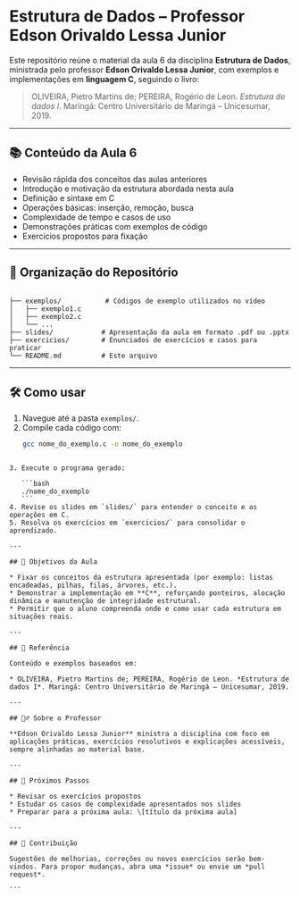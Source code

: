 # Estrutura de Dados – Professor Edson Orivaldo Lessa Junior

Este repositório reúne o material da aula 6 da disciplina **Estrutura de Dados**, ministrada pelo professor **Edson Orivaldo Lessa Junior**, com exemplos e implementações em **linguagem C**, seguindo o livro:

> OLIVEIRA, Pietro Martins de; PEREIRA, Rogério de Leon. *Estrutura de dados I*. Maringá: Centro Universitário de Maringá – Unicesumar, 2019.

---

## 📚 Conteúdo da Aula 6

- Revisão rápida dos conceitos das aulas anteriores  
- Introdução e motivação da estrutura abordada nesta aula  
- Definição e sintaxe em C  
- Operações básicas: inserção, remoção, busca  
- Complexidade de tempo e casos de uso  
- Demonstrações práticas com exemplos de código  
- Exercícios propostos para fixação

---

## 📂 Organização do Repositório

```

├── exemplos/           # Códigos de exemplo utilizados no vídeo
│   ├── exemplo1.c
│   ├── exemplo2.c
│   └── ...
├── slides/            # Apresentação da aula em formato .pdf ou .pptx
├── exercicios/        # Enunciados de exercícios e casos para praticar
└── README.md          # Este arquivo

````

---

## 🛠 Como usar

1. Navegue até a pasta `exemplos/`.  
2. Compile cada código com:
   ```bash
   gcc nome_do_exemplo.c -o nome_do_exemplo
````

3. Execute o programa gerado:

   ```bash
   ./nome_do_exemplo
   ```
4. Revise os slides em `slides/` para entender o conceito e as operações em C.
5. Resolva os exercícios em `exercicios/` para consolidar o aprendizado.

---

## 🎯 Objetivos da Aula

* Fixar os conceitos da estrutura apresentada (por exemplo: listas encadeadas, pilhas, filas, árvores, etc.).
* Demonstrar a implementação em **C**, reforçando ponteiros, alocação dinâmica e manutenção de integridade estrutural.
* Permitir que o aluno compreenda onde e como usar cada estrutura em situações reais.

---

## 📘 Referência

Conteúdo e exemplos baseados em:

* OLIVEIRA, Pietro Martins de; PEREIRA, Rogério de Leon. *Estrutura de dados I*. Maringá: Centro Universitário de Maringá – Unicesumar, 2019.

---

## 🙋‍♂️ Sobre o Professor

**Edson Orivaldo Lessa Junior** ministra a disciplina com foco em aplicações práticas, exercícios resolutivos e explicações acessíveis, sempre alinhadas ao material base.

---

## 📌 Próximos Passos

* Revisar os exercícios propostos
* Estudar os casos de complexidade apresentados nos slides
* Preparar para a próxima aula: \[título da próxima aula]

---

## 🚨 Contribuição

Sugestões de melhorias, correções ou novos exercícios serão bem-vindos. Para propor mudanças, abra uma *issue* ou envie um *pull request*.

```

